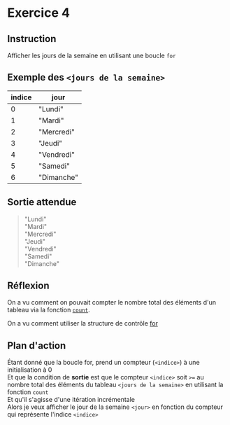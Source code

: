 # Exercice 4

## Instruction

Afficher les jours de la semaine en utilisant une boucle `for`

## Exemple des `<jours de la semaine>`

| indice | jour       |
| ------ | ---------- |
| 0      | "Lundi"    |
| 1      | "Mardi"    |
| 2      | "Mercredi" |
| 3      | "Jeudi"    |
| 4      | "Vendredi" |
| 5      | "Samedi"   |
| 6      | "Dimanche" |

## Sortie attendue

> "Lundi"  
> "Mardi"  
> "Mercredi"  
> "Jeudi"  
> "Vendredi"  
> "Samedi"  
> "Dimanche"

## Réflexion

On a vu comment on pouvait compter le nombre total des éléments d'un tableau via
la fonction [`count`](https://www.php.net/manual/fr/function.count.php).

On a vu comment utiliser la structure de contrôle [for](https://www.php.net/manual/fr/control-structures.for.php)

## Plan d'action

Étant donné que la boucle for, prend un compteur (`<indice>`) à une initialisation à 0  
Et que la condition de **sortie** est que le compteur `<indice>` soit `>=` au nombre total des éléments du tableau `<jours de la semaine>` en utilisant la fonction `count`  
Et qu'il s'agisse d'une itération incrémentale  
Alors je veux afficher le jour de la semaine `<jour>` en fonction du compteur qui représente l'indice `<indice>`
